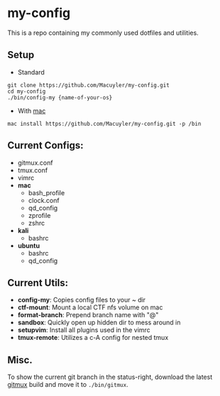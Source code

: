 # my-config
This is a repo containing my commonly used dotfiles and utilities.

## Setup
 - Standard
```
git clone https://github.com/Macuyler/my-config.git
cd my-config
./bin/config-my {name-of-your-os}
```
 - With [mac](https://github.com/Macuyler/mac)
```
mac install https://github.com/Macuyler/my-config.git -p /bin
```

## Current Configs:
 - gitmux.conf
 - tmux.conf
 - vimrc
 - **mac**
   - bash_profile
   - clock.conf
   - qd_config
   - zprofile
   - zshrc
 - **kali**
   - bashrc
 - **ubuntu**
   - bashrc
   - qd_config
   
## Current Utils:
 - **config-my**: Copies config files to your ~ dir
 - **ctf-mount**: Mount a local CTF nfs volume on mac
 - **format-branch**: Prepend branch name with "@"
 - **sandbox**: Quickly open up hidden dir to mess around in
 - **setupvim**: Install all plugins used in the vimrc
 - **tmux-remote**: Utilizes a c-A config for nested tmux

## Misc.
To show the current git branch in the status-right, download the latest [gitmux](https://github.com/arl/gitmux/releases) build and move it to `./bin/gitmux`.

